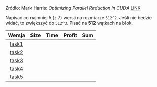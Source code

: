 Źródło: Mark Harris: _Optimizing Parallel Reduction in CUDA_ [LINK](http://vuduc.org/teaching/cse6230-hpcta-fa12/slides/cse6230-fa12--05b-reduction-notes.pdf)

Napisać co najmniej 5 (z 7) wersji na rozmiarze `512^2`. Jeśli nie będzie widać, to zwiększyć do `512^3`.
Pisać na __512__ wątkach na blok.

| Wersja            | Size | Time | Profit | Sum |
|:-----------------:|:----:|:----:|:------:|:---:|
| [task1](task1.cu) |
| [task2](task2.cu) |
| [task3](task3.cu) |
| [task4](task4.cu) |
| [task5](task5.cu) | 
